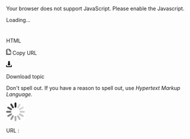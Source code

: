 Your browser does not support JavaScript. Please enable the Javascript.

Loading...

# 

HTML

![Copy URL](media/html/Copy.png)
Copy URL

![Download](media/html/Download.png)

Download topic

Don't spell out. If you have a reason to spell out, use *Hypertext Markup Language.*

![In progress](media/html/activity-large.gif)

URL :
